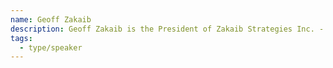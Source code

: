 ```yaml
---
name: Geoff Zakaib
description: Geoff Zakaib is the President of Zakaib Strategies Inc. - a management consulting firm based in Calgary. He specializes in the areas of business technology and information management. Geoff has a strong interest in data & technology and is involved in a number of initiatives that span the public, private and social sectors. He is a Director of Data for Good and the organizer of the Calgary chapter. He co-founded CivicTechYYC and has helped to build the civic tech ecosystem across Canada. Geoff is active in the Open Data / Open Government movements as the Executive Director of Open Calgary. He was previously a community member of the City of Calgary e-Government Strategy Advisory Committee and the External Advisory Committee of Civic Innovation YYC.
tags:
  - type/speaker
---
```


